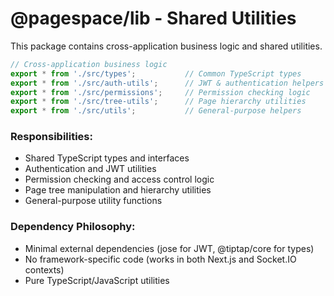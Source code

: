 # @pagespace/lib - Shared Utilities

This package contains cross-application business logic and shared utilities.

```typescript
// Cross-application business logic
export * from './src/types';           // Common TypeScript types
export * from './src/auth-utils';      // JWT & authentication helpers  
export * from './src/permissions';     // Permission checking logic
export * from './src/tree-utils';      // Page hierarchy utilities
export * from './src/utils';           // General-purpose helpers
```

### Responsibilities:
- Shared TypeScript types and interfaces
- Authentication and JWT utilities
- Permission checking and access control logic
- Page tree manipulation and hierarchy utilities
- General-purpose utility functions

### Dependency Philosophy:
- Minimal external dependencies (jose for JWT, @tiptap/core for types)
- No framework-specific code (works in both Next.js and Socket.IO contexts)
- Pure TypeScript/JavaScript utilities